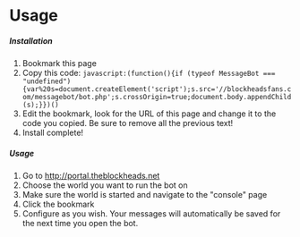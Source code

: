 # Usage
##### Installation
1. Bookmark this page
2. Copy this code:
`javascript:(function(){if (typeof MessageBot === "undefined"){var%20s=document.createElement('script');s.src='//blockheadsfans.com/messagebot/bot.php';s.crossOrigin=true;document.body.appendChild(s);}})()`
3. Edit the bookmark, look for the URL of this page and change it to the code you copied. Be sure to remove all the previous text!
4. Install complete!

##### Usage
1. Go to http://portal.theblockheads.net
2. Choose the world you want to run the bot on
3. Make sure the world is started and navigate to the "console" page
4. Click the bookmark
5. Configure as you wish. Your messages will automatically be saved for the next time you open the bot.
